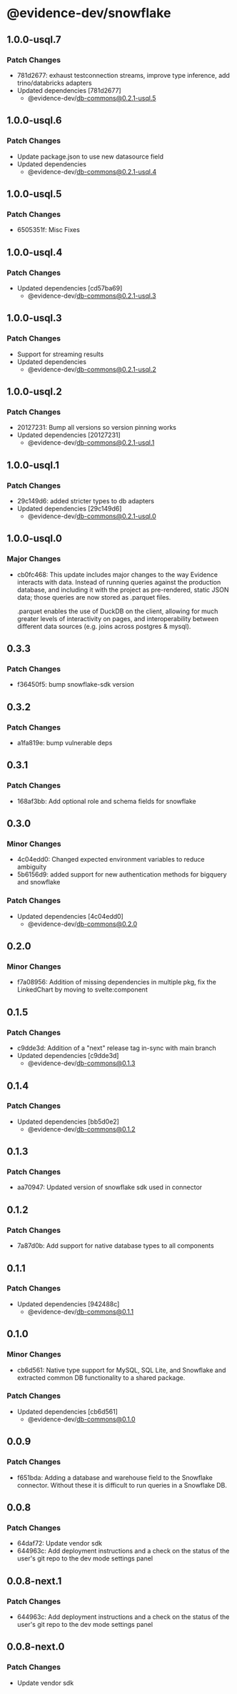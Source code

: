 # @evidence-dev/snowflake

## 1.0.0-usql.7

### Patch Changes

- 781d2677: exhaust testconnection streams, improve type inference, add trino/databricks adapters
- Updated dependencies [781d2677]
  - @evidence-dev/db-commons@0.2.1-usql.5

## 1.0.0-usql.6

### Patch Changes

- Update package.json to use new datasource field
- Updated dependencies
  - @evidence-dev/db-commons@0.2.1-usql.4

## 1.0.0-usql.5

### Patch Changes

- 6505351f: Misc Fixes

## 1.0.0-usql.4

### Patch Changes

- Updated dependencies [cd57ba69]
  - @evidence-dev/db-commons@0.2.1-usql.3

## 1.0.0-usql.3

### Patch Changes

- Support for streaming results
- Updated dependencies
  - @evidence-dev/db-commons@0.2.1-usql.2

## 1.0.0-usql.2

### Patch Changes

- 20127231: Bump all versions so version pinning works
- Updated dependencies [20127231]
  - @evidence-dev/db-commons@0.2.1-usql.1

## 1.0.0-usql.1

### Patch Changes

- 29c149d6: added stricter types to db adapters
- Updated dependencies [29c149d6]
  - @evidence-dev/db-commons@0.2.1-usql.0

## 1.0.0-usql.0

### Major Changes

- cb0fc468: This update includes major changes to the way Evidence interacts with data.
  Instead of running queries against the production database, and including it
  with the project as pre-rendered, static JSON data; those queries are now stored as .parquet files.

  .parquet enables the use of DuckDB on the client, allowing for much greater levels of interactivity
  on pages, and interoperability between different data sources (e.g. joins across postgres & mysql).

## 0.3.3

### Patch Changes

- f36450f5: bump snowflake-sdk version

## 0.3.2

### Patch Changes

- a1fa819e: bump vulnerable deps

## 0.3.1

### Patch Changes

- 168af3bb: Add optional role and schema fields for snowflake

## 0.3.0

### Minor Changes

- 4c04edd0: Changed expected environment variables to reduce ambiguity
- 5b6156d9: added support for new authentication methods for bigquery and snowflake

### Patch Changes

- Updated dependencies [4c04edd0]
  - @evidence-dev/db-commons@0.2.0

## 0.2.0

### Minor Changes

- f7a08956: Addition of missing dependencies in multiple pkg, fix the LinkedChart by moving to svelte:component

## 0.1.5

### Patch Changes

- c9dde3d: Addition of a "next" release tag in-sync with main branch
- Updated dependencies [c9dde3d]
  - @evidence-dev/db-commons@0.1.3

## 0.1.4

### Patch Changes

- Updated dependencies [bb5d0e2]
  - @evidence-dev/db-commons@0.1.2

## 0.1.3

### Patch Changes

- aa70947: Updated version of snowflake sdk used in connector

## 0.1.2

### Patch Changes

- 7a87d0b: Add support for native database types to all components

## 0.1.1

### Patch Changes

- Updated dependencies [942488c]
  - @evidence-dev/db-commons@0.1.1

## 0.1.0

### Minor Changes

- cb6d561: Native type support for MySQL, SQL Lite, and Snowflake and extracted common DB functionality to a shared package.

### Patch Changes

- Updated dependencies [cb6d561]
  - @evidence-dev/db-commons@0.1.0

## 0.0.9

### Patch Changes

- f651bda: Adding a database and warehouse field to the Snowflake connector. Without these it is difficult to run queries in a Snowflake DB.

## 0.0.8

### Patch Changes

- 64daf72: Update vendor sdk
- 644963c: Add deployment instructions and a check on the status of the user's git repo to the dev mode settings panel

## 0.0.8-next.1

### Patch Changes

- 644963c: Add deployment instructions and a check on the status of the user's git repo to the dev mode settings panel

## 0.0.8-next.0

### Patch Changes

- Update vendor sdk
